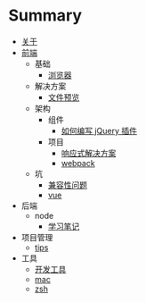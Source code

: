 # Summary

* [关于](README.md)
* [前端](fe/summary.md)
  * 基础
     * [浏览器](fe/base/browser.md)
  * 解决方案
     * [文件预览](fe/solutions/docspreview.md)
  * 架构
     * 组件
         * [如何编写 jQuery 插件](fe/architecture/component/write-a-jquery-plugin.md)
     * 项目
         * [响应式解决方案](fe/architecture/project/responsive.md)
         * [webpack](fe/architecture/project/webpack.md)
  * 坑
      * [兼容性问题](fe/warnings/compatibility.md)
      * [vue](fe/warnings/vue.md)
* 后端
    * node
        * [学习笔记](server/node/learn-node.md)
* 项目管理
    * [tips](pm/tips.md)
* 工具
    * [开发工具](tools/develop.md)
    * [mac](tools/mac.md)
    * [zsh](tools/zsh.md)



